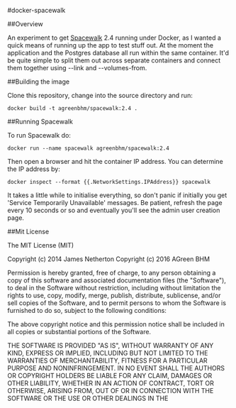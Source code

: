 #docker-spacewalk

##Overview

An experiment to get [Spacewalk](http://spacewalk.redhat.com/) 2.4 running under Docker, as I wanted a quick means of running up the app to test stuff out. At the moment the application and the Postgres database all run within the same container. It'd be quite simple to split them out across separate containers and connect them together using --link and --volumes-from. 

##Building the image

Clone this repository, change into the source directory and run:

```
docker build -t agreenbhm/spacewalk:2.4 .
```

##Running Spacewalk

To run Spacewalk do:

```
docker run --name spacewalk agreenbhm/spacewalk:2.4
```

Then open a browser and hit the container IP address. You can determine the IP address by:
```
docker inspect --format {{.NetworkSettings.IPAddress}} spacewalk
```

It takes a little while to initialise everything, so don't panic if initially you get 'Service Temporarily Unavailable' messages. Be patient, refresh the page every 10 seconds or so and eventually you'll see the admin user creation page. 

##Mit License

The MIT License (MIT)

Copyright (c) 2014 James Netherton
Copyright (c) 2016 AGreen BHM

Permission is hereby granted, free of charge, to any person obtaining a copy
of this software and associated documentation files (the "Software"), to deal
in the Software without restriction, including without limitation the rights
to use, copy, modify, merge, publish, distribute, sublicense, and/or sell
copies of the Software, and to permit persons to whom the Software is
furnished to do so, subject to the following conditions:

The above copyright notice and this permission notice shall be included in all
copies or substantial portions of the Software.

THE SOFTWARE IS PROVIDED "AS IS", WITHOUT WARRANTY OF ANY KIND, EXPRESS OR
IMPLIED, INCLUDING BUT NOT LIMITED TO THE WARRANTIES OF MERCHANTABILITY,
FITNESS FOR A PARTICULAR PURPOSE AND NONINFRINGEMENT. IN NO EVENT SHALL THE
AUTHORS OR COPYRIGHT HOLDERS BE LIABLE FOR ANY CLAIM, DAMAGES OR OTHER
LIABILITY, WHETHER IN AN ACTION OF CONTRACT, TORT OR OTHERWISE, ARISING FROM,
OUT OF OR IN CONNECTION WITH THE SOFTWARE OR THE USE OR OTHER DEALINGS IN THE

